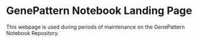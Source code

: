 # GenePattern Notebook Landing Page
This webpage is used during periods of maintenance on the GenePattern Notebook Repository.